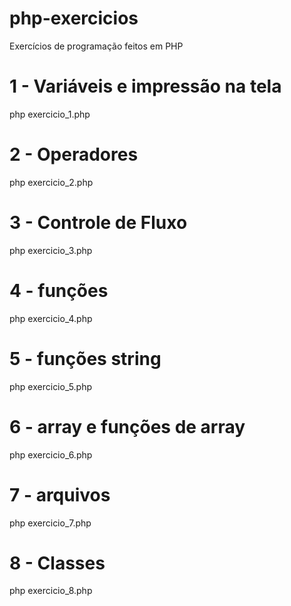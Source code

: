 # php-exercicios

Exercícios de programação feitos em PHP

# 1 - Variáveis e impressão na tela
php exercicio_1.php

# 2 - Operadores
php exercicio_2.php

# 3 - Controle de Fluxo
php exercicio_3.php

# 4 - funções
php exercicio_4.php

# 5 - funções string
php exercicio_5.php

# 6 - array e funções de array
php exercicio_6.php

# 7 - arquivos
php exercicio_7.php

# 8 - Classes
php exercicio_8.php